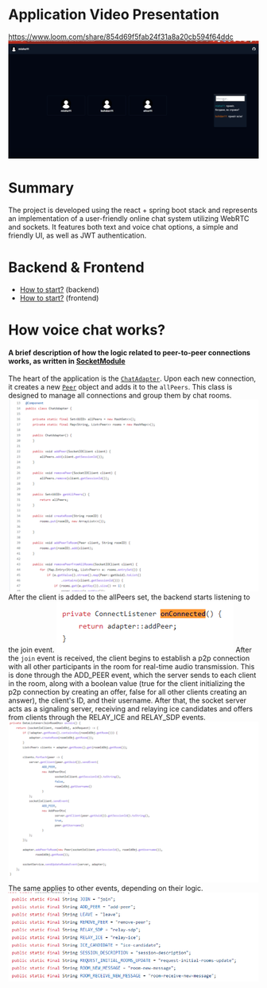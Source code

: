 # Application Video Presentation
https://www.loom.com/share/854d69f5fab24f31a8a20cb594f64ddc
![Room Screenshot](./room.png)

# Summary
The project is developed using the react + spring boot stack and represents an implementation of a user-friendly online chat system utilizing WebRTC and sockets. It features both text and voice chat options, a simple and friendly UI, as well as JWT authentication.

# Backend & Frontend
- [How to start?](https://github.com/mishok321/dark-chat-back#how-to-start) (backend)
- [How to start?](https://github.com/mishok321/dark-chat-front#how-to-start) (frontend)

# How voice chat works?
#### A brief description of how the logic related to peer-to-peer connections works, as written in [SocketModule](https://github.com/mishok321/dark-chat-back/blob/master/src/main/java/com/misha/darkchatback/socket/SocketModule.java)
The heart of the application is the [`ChatAdapter`](https://github.com/mishok321/dark-chat-back/blob/master/src/main/java/com/misha/darkchatback/adapter/ChatAdapter.java). Upon each new connection, it creates a new [`Peer`](https://github.com/mishok321/dark-chat-back/blob/master/src/main/java/com/misha/darkchatback/adapter/Peer.java) object and adds it to the `allPeers`. This class is designed to manage all connections and group them by chat rooms.
![Adapter](./adapter.png)
After the client is added to the allPeers set, the backend starts listening to the join event.
![Connect handler](./connect_handler.png)
After the `join` event is received, the client begins to establish a p2p connection with all other participants in the room for real-time audio transmission. This is done through the ADD_PEER event, which the server sends to each client in the room, along with a boolean value (true for the client initializing the p2p connection by creating an offer, false for all other clients creating an answer), the client's ID, and their username. After that, the socket server acts as a signaling server, receiving and relaying ice candidates and offers from clients through the RELAY_ICE and RELAY_SDP events.
![Join Handler](./on_join.png)
The same applies to other events, depending on their logic.
![Socket events](./socket_evenets.png)
